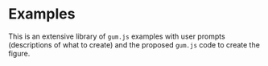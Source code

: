 # Examples

This is an extensive library of `gum.js` examples with user prompts (descriptions of what to create) and the proposed `gum.js` code to create the figure.